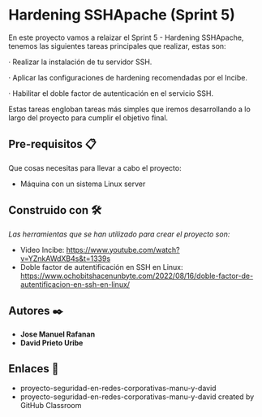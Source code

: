 # Hardening SSHApache (Sprint 5)

En este proyecto vamos a relaizar el Sprint 5 - Hardening SSHApache, tenemos las siguientes tareas principales que realizar, estas son:

· Realizar la instalación de tu servidor SSH.

· Aplicar las configuraciones de hardening recomendadas por el Incibe.

· Habilitar el doble factor de autenticación en el servicio SSH.

Estas tareas engloban tareas más simples que iremos desarrollando a lo largo del proyecto para cumplir el objetivo final.

## Pre-requisitos 📋
Que cosas necesitas para llevar a cabo el proyecto:

* Máquina con un sistema Linux server


## Construido con 🛠️

_Las herramientas que se han utilizado para crear el proyecto son:_

* Video Incibe: https://www.youtube.com/watch?v=YZnkAWdXB4s&t=1339s
* Doble factor de autentificación en SSH en Linux: https://www.ochobitshacenunbyte.com/2022/08/16/doble-factor-de-autentificacion-en-ssh-en-linux/

## Autores ✒️

* **Jose Manuel Rafanan** 
* **David Prieto Uribe**

## Enlaces  📖

* proyecto-seguridad-en-redes-corporativas-manu-y-david
* proyecto-seguridad-en-redes-corporativas-manu-y-david created by GitHub Classroom

